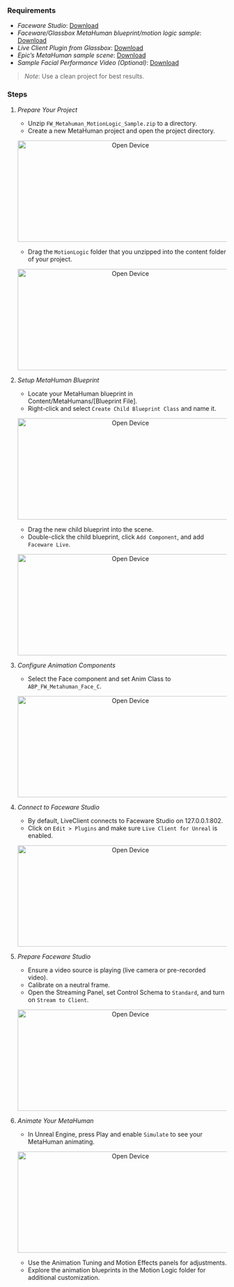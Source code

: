 
### Requirements
- *Faceware Studio*: [Download](https://facewaretech.odoo.com/downloads)
- *Faceware/Glassbox MetaHuman blueprint/motion logic sample*: [Download](https://drive.google.com/file/d/1mS2UF9Bkcqes2kkuUyGAx-W6g2Weo627/view?usp=sharing)
- *Live Client Plugin from Glassbox*: [Download](https://glassboxtech.com/products/live-client)
- *Epic’s MetaHuman sample scene*: [Download](https://www.unrealengine.com/marketplace/en-US/learn/metahumans)
- *Sample Facial Performance Video (Optional)*: [Download](https://drive.google.com/file/d/1i1HiXf0FIingfU-QQX4WmiqM0oBh9FZS/view?usp=sharing)

> *Note*: Use a clean project for best results.

### Steps

1. *Prepare Your Project*
   - Unzip `FW_Metahuman_MotionLogic_Sample.zip` to a directory.
   - Create a new MetaHuman project and open the project directory.
   <p align="center">
     <img src="../images/unreal/ready.png" width="502" height="232" alt="Open Device"></p>


   - Drag the `MotionLogic` folder that you unzipped into the content folder of your project.
   <p align="center">
     <img src="../images/unreal/ready.png" width="502" height="232" alt="Open Device">
   </p>
   
3. *Setup MetaHuman Blueprint*
   - Locate your MetaHuman blueprint in Content/MetaHumans/[Blueprint File].
   - Right-click and select `Create Child Blueprint Class` and name it.
   <p align="center">
     <img src="../images/unreal/ready.png" width="502" height="232" alt="Open Device"></p>

     
   - Drag the new child blueprint into the scene.
   - Double-click the child blueprint, click `Add Component`, and add `Faceware Live`.
   <p align="center">
     <img src="../images/unreal/ready.png" width="502" height="232" alt="Open Device">
   </p>

4. *Configure Animation Components*
   - Select the Face component and set Anim Class to `ABP_FW_Metahuman_Face_C`.
   <p align="center">
     <img src="../images/unreal/ready.png" width="502" height="232" alt="Open Device">
   </p>
     
5. *Connect to Faceware Studio*
   - By default, LiveClient connects to Faceware Studio on 127.0.0.1:802.
   - Click on `Edit > Plugins` and make sure `Live Client for Unreal` is enabled.
   <p align="center">
     <img src="../images/unreal/ready.png" width="502" height="232" alt="Open Device">
   </p>

6. *Prepare Faceware Studio*
   - Ensure a video source is playing (live camera or pre-recorded video).
   - Calibrate on a neutral frame.
   - Open the Streaming Panel, set Control Schema to `Standard`, and turn on `Stream to Client`.
   <p align="center">
     <img src="../images/unreal/ready.png" width="502" height="232" alt="Open Device">
   </p>

7. *Animate Your MetaHuman*
   - In Unreal Engine, press Play and enable `Simulate` to see your MetaHuman animating.
   <p align="center">
     <img src="../images/unreal/ready.png" width="502" height="232" alt="Open Device"></p>

     
   - Use the Animation Tuning and Motion Effects panels for adjustments.
   - Explore the animation blueprints in the Motion Logic folder for additional customization.
